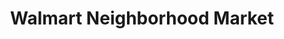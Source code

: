 ---
title: "Walmart Neighborhood Market"
url: /palm-desert/walmart-neighborhood-market/
shop: Supermarkt
---
